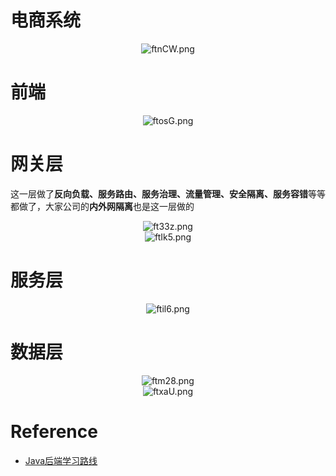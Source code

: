 # 电商系统

<center><img src="https://ss.im5i.com/2021/09/01/ftnCW.png" alt="ftnCW.png" border="0" /></center>

# 前端

<center><img src="https://ss.im5i.com/2021/09/01/ftosG.png" alt="ftosG.png" border="0" /></center>

# 网关层

这一层做了**反向负载、服务路由、服务治理、流量管理、安全隔离、服务容错**等等都做了，大家公司的**内外网隔离**也是这一层做的

<center><img src="https://ss.im5i.com/2021/09/01/ft33z.png" alt="ft33z.png" border="0" /></center>

<center><img src="https://ss.im5i.com/2021/09/01/ftIk5.png" alt="ftIk5.png" border="0" /></center>

# 服务层

<center><img src="https://ss.im5i.com/2021/09/01/ftil6.png" alt="ftil6.png" border="0" /></center>

# 数据层

<center><img src="https://ss.im5i.com/2021/09/01/ftm28.png" alt="ftm28.png" border="0" /></center>

<center><img src="https://ss.im5i.com/2021/09/01/ftxaU.png" alt="ftxaU.png" border="0" /></center>

# Reference

- [Java后端学习路线](https://mp.weixin.qq.com/s/QrRVMp6z7HjZA4trsga_cg)